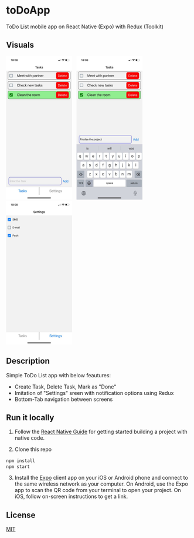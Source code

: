 # toDoApp

ToDo List mobile app on React Native (Expo) with Redux (Toolkit)

## Visuals

<p>
<img src='assets/screenshots/screenshot1.jpeg' width='180'> &nbsp <img src='assets/screenshots/screenshot2.jpeg' width='180'> &nbsp <img src='assets/screenshots/screenshot3.jpeg' width='180'> 
</p>

## Description

Simple ToDo List app with below feautures: 

- Create Task, Delete Task, Mark as "Done"
- Imitation of "Settings" sreen with notification options using Redux
- Bottom-Tab navigation between screens

## Run it locally

1. Follow the [React Native Guide](https://facebook.github.io/react-native/docs/getting-started.html) for getting started building a project with native code.

2. Clone this repo

```
npm install
npm start
```

3. Install the [Expo](https://expo.io) client app on your iOS or Android phone and connect to the same wireless network as your computer. On Android, use the Expo app to scan the QR code from your terminal to open your project. On iOS, follow on-screen instructions to get a link.


## License

[MIT](https://choosealicense.com/licenses/mit/)